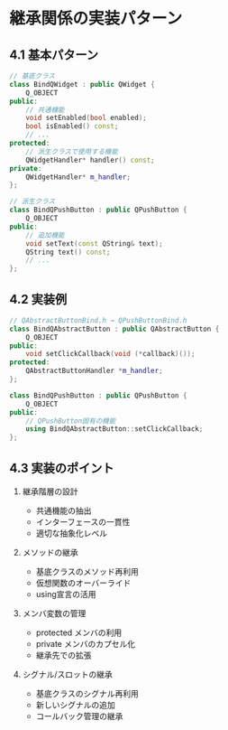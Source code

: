 # 継承関係の実装パターン

## 4.1 基本パターン
```cpp
// 基底クラス
class BindQWidget : public QWidget {
    Q_OBJECT
public:
    // 共通機能
    void setEnabled(bool enabled);
    bool isEnabled() const;
    // ...
protected:
    // 派生クラスで使用する機能
    QWidgetHandler* handler() const;
private:
    QWidgetHandler* m_handler;
};

// 派生クラス
class BindQPushButton : public QPushButton {
    Q_OBJECT
public:
    // 追加機能
    void setText(const QString& text);
    QString text() const;
    // ...
};
```

## 4.2 実装例
```cpp
// QAbstractButtonBind.h → QPushButtonBind.h
class BindQAbstractButton : public QAbstractButton {
    Q_OBJECT
public:
    void setClickCallback(void (*callback)());
protected:
    QAbstractButtonHandler *m_handler;
};

class BindQPushButton : public QPushButton {
    Q_OBJECT
public:
    // QPushButton固有の機能
    using BindQAbstractButton::setClickCallback;
};
```

## 4.3 実装のポイント
1. 継承階層の設計
   - 共通機能の抽出
   - インターフェースの一貫性
   - 適切な抽象化レベル

2. メソッドの継承
   - 基底クラスのメソッド再利用
   - 仮想関数のオーバーライド
   - using宣言の活用

3. メンバ変数の管理
   - protected メンバの利用
   - private メンバのカプセル化
   - 継承先での拡張

4. シグナル/スロットの継承
   - 基底クラスのシグナル再利用
   - 新しいシグナルの追加
   - コールバック管理の継承
